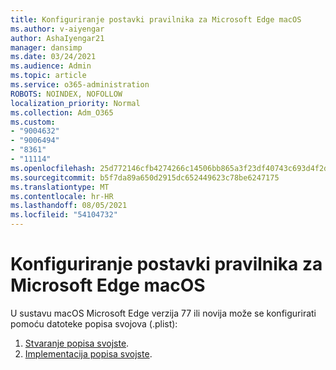 ```yaml
---
title: Konfiguriranje postavki pravilnika za Microsoft Edge macOS
ms.author: v-aiyengar
author: AshaIyengar21
manager: dansimp
ms.date: 03/24/2021
ms.audience: Admin
ms.topic: article
ms.service: o365-administration
ROBOTS: NOINDEX, NOFOLLOW
localization_priority: Normal
ms.collection: Adm_O365
ms.custom:
- "9004632"
- "9006494"
- "8361"
- "11114"
ms.openlocfilehash: 25d772146cfb4274266c14506bb865a3f23df40743c693d4f2d22cf8ca701e52
ms.sourcegitcommit: b5f7da89a650d2915dc652449623c78be6247175
ms.translationtype: MT
ms.contentlocale: hr-HR
ms.lasthandoff: 08/05/2021
ms.locfileid: "54104732"
---
```

# <a name="use-a-property-list-to-configure-the-policy-settings-for-microsoft-edge-on-macos"></a>Konfiguriranje postavki pravilnika za Microsoft Edge macOS

U sustavu macOS Microsoft Edge verzija 77 ili novija može se konfigurirati pomoću datoteke popisa svojova (.plist):

1. [Stvaranje popisa svojste](https://go.microsoft.com/fwlink/?linkid=2134726).
1. [Implementacija popisa svojste](https://go.microsoft.com/fwlink/?linkid=2134727).
